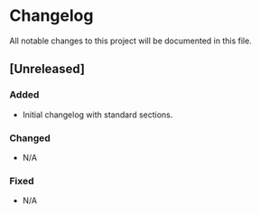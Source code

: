 # Changelog

All notable changes to this project will be documented in this file.

## [Unreleased]

### Added
- Initial changelog with standard sections.

### Changed
- N/A

### Fixed
- N/A

